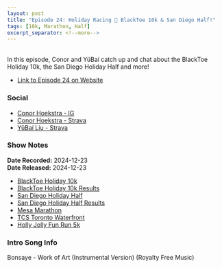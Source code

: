```yaml
---
layout: post
title: "Episode 24: Holiday Racing 🎄 BlackToe 10k & San Diego Half!"
tags: [10k, Marathon, Half]
excerpt_separator: <!--more-->
---
```


<div id="buzzsprout-player-16332940"></div><script src="https://www.buzzsprout.com/2138032/episodes/16332940-episode-24-holiday-racing-blacktoe-10k-san-diego-half.js?container_id=buzzsprout-player-16332940&player=small" type="text/javascript" charset="utf-8"></script>


<br>In this episode, Conor and YüBaí catch up and chat about the BlackToe Holiday 10k, the San Diego Holiday Half and more!

<!--more-->

* [Link to Episode 24 on Website](https://runforthefunofit.com/2024/12/23/Episode-24.html)

### Social
 
* [Conor Hoekstra - IG](https://www.instagram.com/conorhoekstra/)
* [Conor Hoekstra - Strava](https://www.strava.com/athletes/59373430)
* [YüBaí Liu - Strava](https://www.strava.com/athletes/102365031)

### Show Notes
 
**Date Recorded:** 2024-12-23 <br>
**Date Released:** 2024-12-23

* [BlackToe Holiday 10k](https://www.blacktoerunning.com/pages/blacktoe-holiday-10k?srsltid=AfmBOoqLeKlKgcnmVzzVemmAyACZSPtWipvAYVIlmWV7pYXuZjbATMrN)
* [BlackToe Holiday 10k Results](https://results.raceroster.com/v2/en-CA/results/3p23fyvd7yqz5eas/results?subEvent=220082&page=1)
* [San Diego Holiday Half](https://www.sandiegoholidayhalf.com/)
* [San Diego Holiday Half Results](https://results.chronotrack.com/event/results/event/event-77957)
* [Mesa Marathon](https://mesamarathon.com/)
* [TCS Toronto Waterfront](https://www.torontowaterfrontmarathon.com/)
* [Holly Jolly Fun Run 5k](https://thesantaclausparade.com/holly-jolly-fun-run/)

### Intro Song Info
 
Bonsaye - Work of Art (Instrumental Version) (Royalty Free Music)

